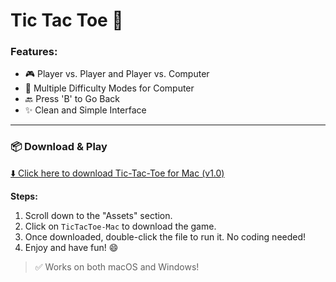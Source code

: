 # Tic Tac Toe 🧩

### Features:
- 🎮 Player vs. Player and Player vs. Computer
- 🧠 Multiple Difficulty Modes for Computer
- 🔙 Press 'B' to Go Back
- ✨ Clean and Simple Interface

---

### 📦 Download & Play

[⬇️ Click here to download Tic-Tac-Toe for Mac (v1.0)](https://github.com/VoltedSwitch/Tic-Tac-Toe/releases/download/v1.0.0/TicTacToe-Mac
)

**Steps:**
1. Scroll down to the "Assets" section.
2. Click on `TicTacToe-Mac` to download the game.
3. Once downloaded, double-click the file to run it. No coding needed!
4. Enjoy and have fun! 😄

> ✅ Works on both macOS and Windows!
